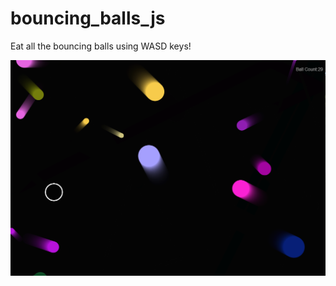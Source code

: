 # bouncing_balls_js
Eat all the bouncing balls using WASD keys!

![Alt text](https://github.com/reganlam/bouncing_balls_js/blob/master/ss_1.PNG?raw=true "Screenshot 1")
